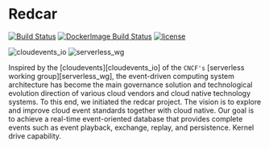 # Redcar 
[![Build Status](https://github.com/redcar-io/redcar/actions/workflows/redcar.yml/badge.svg)](https://github.com/redcar-io/redcar/actions)
[![DockerImage Build Status](https://github.com/redcar-io/redcar/actions/workflows/docker-image.yml/badge.svg)](https://github.com/redcar-io/redcar/actions)
[![license](https://img.shields.io/badge/license-Apache2-orange.svg?style=flat)](https://github.com/redcar-io/redcar/main/LICENSE)

![cloudevents_io](https://cloudevents.io)
![serverless_wg](https://github.com/cncf/wg-serverless)

Inspired by the [cloudevents][cloudevents_io] of the `CNCF's` [serverless working group][serverless_wg], the event-driven computing system architecture has become the main governance solution and technological evolution direction of various cloud vendors and cloud native technology systems. To this end, we initiated the redcar project. The vision is to explore and improve cloud event standards together with cloud native. Our goal is to achieve a real-time event-oriented database that provides complete events such as event playback, exchange, replay, and persistence. Kernel drive capability.

